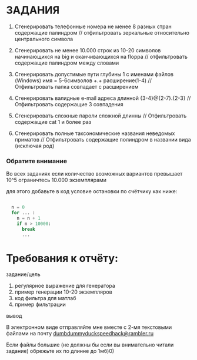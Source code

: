 # ЗАДАНИЯ

1. Сгенерировать телефонные номера не менее 8 разных стран содержащие палиндром // отфильтровать зеркальные относительно центрального символа

2. Сгенерировать не менее 10.000 строк из 10-20 символов начинающихся на big и оканчивающихся на floppa // отфильтровать содержащие палиндром между словами

3. Сгенерировать допустимые пути глубины 1 с именами файлов (Windows) имя = 5-6символов +.+ расширение(1-4)  // Отфильтровать папка совпадает с расширением

4. Сгенерировать валидные e-mail адреса длинной {3-4}@{2-7}.{2-3} // Отфильтровать содержащие 3 совпадения

5. Сгенерировать сложные пароли сложной длинны // Отфильтровать содержащие cat 1 и более раз

123. Сгенерировать полные таксономические названия неведомых приматов // Отфильтровать содержащие полиндром в названии вида (исключая род) 

### Обратите внимание
Во всех заданиях если количество возможных вариантов превышает 10^5 ограничтесь 10.000 экземплярами

для этого добавьте в код условие остановки по счётчику как ниже:
```python

  n = 0
  for ... :
    n = n + 1
    if n > 10000:
      break
      ...
```

# Требования к отчёту:

задание/цель

1. регулярное выражение для генератора
2. пример генерации 10-20 экземпляров
3. код фильтра для матлаб
4. пример фильтрации

вывод

В электронном виде отправляйте мне вместе с 2-мя текстовыми файлами на почту dumbdummyduckspeedhack@rambler.ru

Если файлы большие (не должны бы если вы внимательно читали задание) обрежьте их по длинне до 1мб)0)
